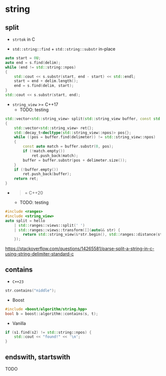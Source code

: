 # string

## split

* `strtok` in C

* `std::string::find` + `std::string::substr` in-place

```cpp linenums="1"
auto start = 0U;
auto end = s.find(delim);
while (end != std::string::npos)
{
    std::cout << s.substr(start, end - start) << std::endl;
    start = end + delim.length();
    end = s.find(delim, start);
}
std::cout << s.substr(start, end);
```

* `string_view` >= C++17
	- TODO: testing

```cpp linenums="1"
std::vector<std::string_view> split(std::string_view buffer, const std::string_view delimeter = " ")
{
    std::vector<std::string_view> ret{};
    std::decay_t<decltype(std::string_view::npos)> pos{};
    while ((pos = buffer.find(delimeter)) != std::string_view::npos)
    {
        const auto match = buffer.substr(0, pos);
        if (!match.empty())
            ret.push_back(match);
        buffer = buffer.substr(pos + delimeter.size());
    }
    if (!buffer.empty())
        ret.push_back(buffer);
    return ret;
}
```

* >= C++20
	- TODO: testing

```cpp linenums="1"
#include <ranges>
#include <string_view>
auto split = hello
    | std::ranges::views::split(' ')
    | std::ranges::views::transform([](auto&& str) { 
    	return std::string_view(&*str.begin(), std::ranges::distance(str)); 
    });
```

<https://stackoverflow.com/questions/14265581/parse-split-a-string-in-c-using-string-delimiter-standard-c>

## contains

* `C++23`

```cpp linenums="1"
str.contains("niddle");
```

* Boost

```cpp linenums="1"
#include <boost/algorithm/string.hpp>
bool b = boost::algorithm::contains(s, t);
```

* Vanilla

```cpp linenums="1"
if (s1.find(s2) != std::string::npos) {
    std::cout << "found!" << '\n';
}
```

## endswith, startswith

TODO
